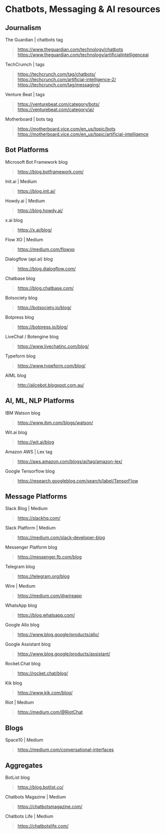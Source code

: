 # Chatbots, Messaging & AI resources

## Journalism

The Guardian | chatbots tag
> https://www.theguardian.com/technology/chatbots
> https://www.theguardian.com/technology/artificialintelligenceai

TechCrumch | tags
> https://techcrunch.com/tag/chatbots/
> https://techcrunch.com/artificial-intelligence-2/
> https://techcrunch.com/tag/messaging/

Venture Beat | tags
> https://venturebeat.com/category/bots/
> https://venturebeat.com/category/ai/

Motherboard | bots tag
> https://motherboard.vice.com/en_us/topic/bots
> https://motherboard.vice.com/en_us/topic/artificial-intelligence

## Bot Platforms

Microsoft Bot Framework blog
> https://blog.botframework.com/

Init.ai | Medium
> https://blog.init.ai/

Howdy.ai | Medium
> https://blog.howdy.ai/

x.ai blog
> https://x.ai/blog/

Flow XO | Medium
> https://medium.com/flowxo

Dialogflow (api.ai) blog
> https://blog.dialogflow.com/

Chatbase blog
> https://blog.chatbase.com/

Botsociety blog
> https://botsociety.io/blog/

Botpress blog
> https://botpress.io/blog/

LiveChat / Botengine blog
> https://www.livechatinc.com/blog/

Typeform blog
> https://www.typeform.com/blog/

AIML blog
> http://alicebot.blogspot.com.au/

## AI, ML, NLP Platforms

IBM Watson blog
> https://www.ibm.com/blogs/watson/

Wit.ai blog
> https://wit.ai/blog

Amazon AWS | Lex tag
> https://aws.amazon.com/blogs/ai/tag/amazon-lex/

Google Tensorflow blog
> https://research.googleblog.com/search/label/TensorFlow

## Message Platforms

Slack Blog | Medium
> https://slackhq.com/

Slack Platform | Medium
> https://medium.com/slack-developer-blog

Messenger Platform blog
> https://messenger.fb.com/blog

Telegram blog
> https://telegram.org/blog

Wire | Medium
> https://medium.com/@wireapp

WhatsApp blog
> https://blog.whatsapp.com/

Google Allo blog
> https://www.blog.google/products/allo/

Google Assistant blog
> https://www.blog.google/products/assistant/

Rocket.Chat blog
> https://rocket.chat/blog/

Kik blog
> https://www.kik.com/blog/

Riot | Medium
> https://medium.com/@RiotChat

## Blogs

Space10 | Medium
> https://medium.com/conversational-interfaces

## Aggregates

BotList blog
> https://blog.botlist.co/

Chatbots Magazine | Medium
> https://chatbotsmagazine.com/

Chatbots Life | Medium
> https://chatbotslife.com/

